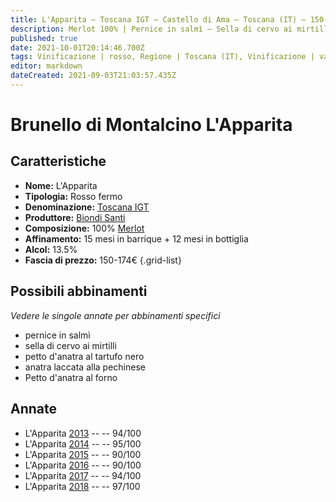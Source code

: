 ```yaml
---
title: L'Apparita – Toscana IGT – Castello di Ama – Toscana (IT) – 150-174€ – 4★-5★
description: Merlot 100% | Pernice in salmì – Sella di cervo ai mirtilli – Petto d'anatra al tartufo nero – Anatra laccata alla pechinese – Petto d'anatra al forno
published: true
date: 2021-10-01T20:14:46.700Z
tags: Vinificazione | rosso, Regione | Toscana (IT), Vinificazione | varietale, Vinificazione | fermo, Valutazioni | 5 stelle, Vitigni | Merlot, Alimento | pernice, Aromatizzazione | in salmì, sella di cervo ai mirtilli, Alimento | anatra, Alimento-dettagli | petto, Aromatizzazione | al tartufo,  Aromatizzazione | alla pechinese, Cottura | al forno, Prezzi | 150-174€
editor: markdown
dateCreated: 2021-09-03T21:03:57.435Z
---
```


# Brunello di Montalcino L'Apparita

## Caratteristiche
- **Nome:** L'Apparita
- **Tipologia:** Rosso fermo
- **Denominazione:** [Toscana IGT](/denominazioni/Italia/Toscana/IGT/Toscana)
- **Produttore:** [Biondi Santi](/produttori/Italia/Toscana/Castello-di-Ama) 
- **Composizione:** 100% [Merlot](/vitigni/Francia/bacca-nera/merlot)
- **Affinamento:** 15 mesi in barrique + 12 mesi in bottiglia
- **Alcol:** 13.5%
- **Fascia di prezzo:** 150-174€
{.grid-list}




## Possibili abbinamenti
*Vedere le singole annate per abbinamenti specifici*

- pernice in salmì
- sella di cervo ai mirtilli
- petto d'anatra al tartufo nero
- anatra laccata alla pechinese
- Petto d'anatra al forno

## Annate
- L'Apparita [2013](vini/Italia/Toscana/Castello-di-Ama/L-Apparita/2013) -- <span class="star-5"></span> -- 94/100
- L'Apparita [2014](vini/Italia/Toscana/Castello-di-Ama/L-Apparita/2014) -- <span class="star-5"></span> -- 95/100
- L'Apparita [2015](vini/Italia/Toscana/Castello-di-Ama/L-Apparita/2015) -- <span class="star-4"></span> -- 90/100
- L'Apparita [2016](vini/Italia/Toscana/Castello-di-Ama/L-Apparita/2016) -- <span class="star-4"></span> -- 90/100
- L'Apparita [2017](vini/Italia/Toscana/Castello-di-Ama/L-Apparita/2017) -- <span class="star-5"></span> -- 94/100
- L'Apparita [2018](vini/Italia/Toscana/Castello-di-Ama/L-Apparita/2018) -- <span class="star-5"></span> -- 97/100